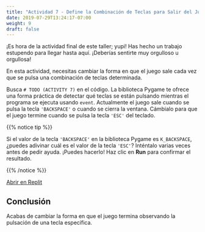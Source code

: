 ```yaml
---
title: "Actividad 7 - Define la Combinación de Teclas para Salir del Juego"
date: 2019-07-29T13:24:17-07:00
weight: 9
draft: false
---
```


¡Es hora de la actividad final de este taller; yupi! Has hecho un trabajo estupendo para llegar hasta aquí. ¡Deberías sentirte muy orgulloso u orgullosa!

En esta actividad, necesitas cambiar la forma en que el juego sale cada vez que se pulsa una combinación de teclas determinada.

Busca `# TODO (ACTIVITY 7)` en el código. La biblioteca Pygame te ofrece una forma práctica de detectar qué teclas se están pulsando mientras el programa se ejecuta usando `event`. Actualmente el juego sale cuando se pulsa la tecla `'BACKSPACE'` o cuando se cierra la ventana. Cámbialo para que el juego termine cuando se pulsa la tecla `'ESC'` del teclado.

{{% notice tip %}}

Si el valor de la tecla `'BACKSPACE'` en la biblioteca Pygame es `K_BACKSPACE`, ¿puedes adivinar cuál es el valor de la tecla `'ESC'`? Inténtalo varias veces antes de pedir ayuda. ¡Puedes hacerlo!
Haz clic en **Run** para confirmar el resultado.

{{% /notice %}}

<a class="my-2 mx-4 btn btn-info" href="https://replit.com/@nuevofoundation/PongLessonStudent" target="_blank">Abrir en Replit</a>

## Conclusión

Acabas de cambiar la forma en que el juego termina observando la pulsación de una tecla específica.